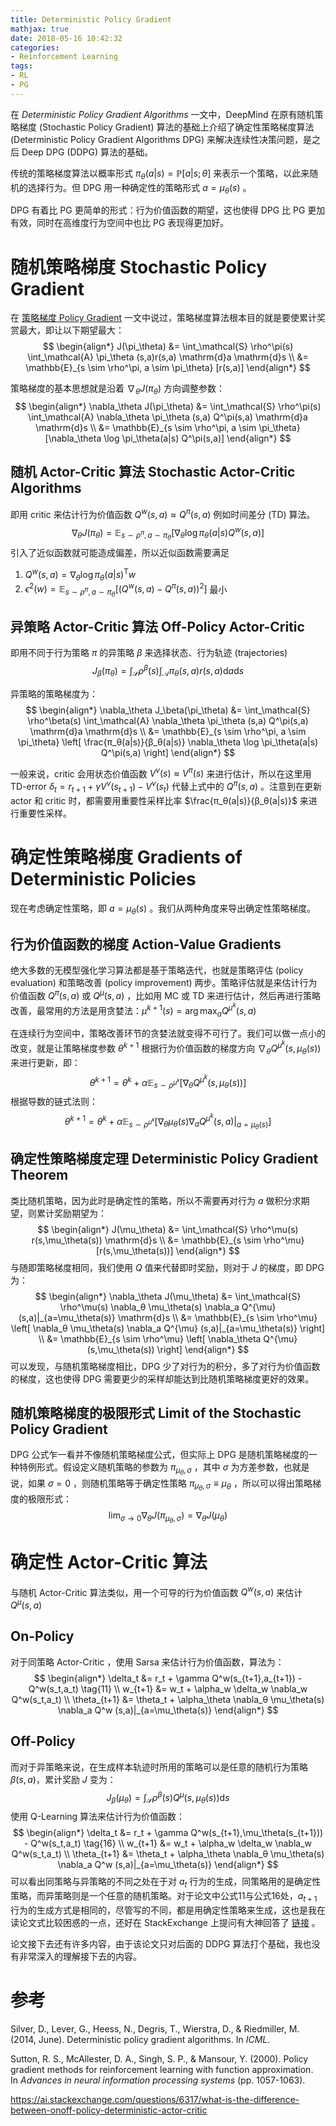 ```yaml
---
title: Deterministic Policy Gradient
mathjax: true
date: 2018-05-16 10:42:32
categories:
- Reinforcement Learning
tags:
- RL
- PG
---
```


在 *Deterministic Policy Gradient Algorithms* 一文中，DeepMind 在原有随机策略梯度 (Stochastic Policy Gradient) 算法的基础上介绍了确定性策略梯度算法 (Deterministic Policy Gradient Algorithms DPG) 来解决连续性决策问题，是之后 Deep DPG (DDPG) 算法的基础。

传统的策略梯度算法以概率形式 $\pi_\theta(a|s) = \mathbb{P}[a|s; \theta]$ 来表示一个策略，以此来随机的选择行为。但 DPG 用一种确定性的策略形式 $a=\mu_\theta(s)$ 。

DPG 有着比 PG 更简单的形式：行为价值函数的期望，这也使得 DPG 比 PG 更加有效，同时在高维度行为空间中也比 PG 表现得更加好。

<!--more-->

# 随机策略梯度 Stochastic Policy Gradient

在 [策略梯度 Policy Gradient](https://bluefisher.github.io/2018/05/10/%E7%AD%96%E7%95%A5%E6%A2%AF%E5%BA%A6-Policy-Gradient/) 一文中说过，策略梯度算法根本目的就是要使累计奖赏最大，即让以下期望最大：
$$
\begin{align*}
J(\pi_\theta) &= \int_\mathcal{S} \rho^\pi(s) \int_\mathcal{A} \pi_\theta (s,a)r(s,a) \mathrm{d}a \mathrm{d}s \\
&= \mathbb{E}_{s \sim \rho^\pi, a \sim \pi_\theta} [r(s,a)]
\end{align*}
$$

策略梯度的基本思想就是沿着 $\nabla_\theta J(\pi_\theta)$ 方向调整参数：
$$
\begin{align*}
\nabla_\theta J(\pi_\theta) &= \int_\mathcal{S} \rho^\pi(s) \int_\mathcal{A} \nabla_\theta \pi_\theta (s,a) Q^\pi(s,a) \mathrm{d}a \mathrm{d}s \\
&= \mathbb{E}_{s \sim \rho^\pi, a \sim \pi_\theta} [\nabla_\theta \log \pi_\theta(a|s) Q^\pi(s,a)]
\end{align*}
$$

## 随机 Actor-Critic 算法 Stochastic Actor-Critic Algorithms

即用 critic 来估计行为价值函数 $Q^w(s,a) \approx Q^\pi(s,a)$ 例如时间差分 (TD) 算法。
$$
\nabla_\theta J(\pi_\theta) = \mathbb{E}_{s \sim \rho^\pi, a \sim \pi_\theta} [\nabla_\theta \log \pi_\theta(a|s) Q^w(s,a)]
$$
引入了近似函数就可能造成偏差，所以近似函数需要满足

1. $Q^w(s,a) = \nabla_\theta \log \pi_\theta (a|s) ^\mathrm{T} w$
2. $\epsilon^2(w) = \mathbb{E}_{s \sim \rho^\pi, a \sim \pi_\theta} \left[ (Q^w(s,a) - Q^\pi(s,a))^2 \right]$ 最小

## 异策略 Actor-Critic 算法 Off-Policy Actor-Critic

即用不同于行为策略 $π$ 的异策略 $β$ 来选择状态、行为轨迹 (trajectories)
$$
J_\beta (\pi_\theta) = \int_\mathcal{S} \rho^\beta(s) \int_\mathcal{A} \pi_\theta (s,a)r(s,a) \mathrm{d}a \mathrm{d}s
$$

异策略的策略梯度为：
$$
\begin{align*}
\nabla_\theta J_\beta(\pi_\theta) &= \int_\mathcal{S} \rho^\beta(s) \int_\mathcal{A} \nabla_\theta \pi_\theta (s,a) Q^\pi(s,a) \mathrm{d}a \mathrm{d}s \\
&= \mathbb{E}_{s \sim \rho^\pi, a \sim \pi_\theta} \left[ \frac{π_θ(a|s)}{β_θ(a|s)} \nabla_\theta \log \pi_\theta(a|s) Q^\pi(s,a) \right]
\end{align*}
$$

一般来说，critic 会用状态价值函数 $V^v(s) \approx V^\pi(s)$ 来进行估计，所以在这里用 TD-error $\delta_t=r_{t+1} + \gamma V^v(s_{t+1})-V^v(s_t)$ 代替上式中的 $Q^\pi(s,a)$ 。注意到在更新 actor 和 critic 时，都需要用重要性采样比率 $\frac{π_θ(a|s)}{β_θ(a|s)}$ 来进行重要性采样。

# 确定性策略梯度 Gradients of Deterministic Policies

现在考虑确定性策略，即 $a=\mu_\theta(s)$ 。我们从两种角度来导出确定性策略梯度。

## 行为价值函数的梯度 Action-Value Gradients

绝大多数的无模型强化学习算法都是基于策略迭代，也就是策略评估 (policy evaluation) 和策略改善 (policy improvement) 两步。策略评估就是来估计行为价值函数 $Q^\pi(s,a)$ 或 $Q^\mu(s,a)$ ，比如用 MC 或 TD 来进行估计，然后再进行策略改善，最常用的方法是用贪婪法：$\mu^{k+1}(s)=\arg\max_a Q^{\mu^k}(s,a)$

在连续行为空间中，策略改善环节的贪婪法就变得不可行了。我们可以做一点小的改变，就是让策略梯度参数 $θ^{k+1}$ 根据行为价值函数的梯度方向 $\nabla_θ Q^{μ^k}(s,μ_θ(s))$ 来进行更新，即：
$$
\theta^{k+1} = \theta^k + \alpha  \mathbb{E}_{s \sim \rho^{\mu^k}} \left[ \nabla_θ Q^{μ^k}(s,μ_θ(s)) \right]
$$
根据导数的链式法则：
$$
\theta^{k+1} = \theta^k + \alpha  \mathbb{E}_{s \sim \rho^{\mu^k}} \left[ \nabla_θ \mu_\theta(s) \nabla_a Q^{\mu^k} (s,a)|_{a=\mu_\theta(s)} \right]
$$

## 确定性策略梯度定理 Deterministic Policy Gradient Theorem

类比随机策略，因为此时是确定性的策略，所以不需要再对行为 $a$ 做积分求期望，则累计奖励期望为：
$$
\begin{align*}
J(\mu_\theta) &= \int_\mathcal{S} \rho^\mu(s) r(s,\mu_\theta(s)) \mathrm{d}s \\
&= \mathbb{E}_{s \sim \rho^\mu}[r(s,\mu_\theta(s))]
\end{align*}
$$
与随即策略梯度相同，我们使用 $Q$ 值来代替即时奖励，则对于 $J$ 的梯度，即 DPG 为：
$$
\begin{align*}
\nabla_\theta J(\mu_\theta) &= \int_\mathcal{S} \rho^\mu(s) \nabla_θ \mu_\theta(s) \nabla_a Q^{\mu} (s,a)|_{a=\mu_\theta(s)} \mathrm{d}s \\
&= \mathbb{E}_{s \sim \rho^\mu} \left[ \nabla_θ \mu_\theta(s) \nabla_a Q^{\mu} (s,a)|_{a=\mu_\theta(s)} \right] \\
&= \mathbb{E}_{s \sim \rho^\mu} \left[ \nabla_\theta Q^{\mu} (s,\mu_\theta(s)) \right]
\end{align*}
$$
可以发现，与随机策略梯度相比，DPG 少了对行为的积分，多了对行为价值函数的梯度，这也使得 DPG 需要更少的采样却能达到比随机策略梯度更好的效果。

## 随机策略梯度的极限形式 Limit of the Stochastic Policy Gradient

DPG 公式乍一看并不像随机策略梯度公式，但实际上 DPG 是随机策略梯度的一种特例形式。假设定义随机策略的参数为 $\pi_{\mu_\theta, \sigma}$ ，其中 $\sigma$ 为方差参数，也就是说，如果 $\sigma=0$ ，则随机策略等于确定性策略 $\pi_{\mu_\theta, \sigma} \equiv \mu_\theta$ ，所以可以得出策略梯度的极限形式：
$$
\lim_{\sigma \rightarrow 0} \nabla_\theta J(\pi_{\mu_\theta, \sigma}) = \nabla_\theta J(\mu_\theta)
$$

# 确定性 Actor-Critic 算法

与随机 Actor-Critic 算法类似，用一个可导的行为价值函数 $Q^w (s,a)$ 来估计 $Q^\mu(s,a)$

## On-Policy

对于同策略 Actor-Critic ，使用 Sarsa 来估计行为价值函数，算法为：
$$
\begin{align*}
\delta_t &= r_t + \gamma Q^w(s_{t+1},a_{t+1}) - Q^w(s_t,a_t) \tag{11} \\
w_{t+1} &= w_t + \alpha_w \delta_w \nabla_w Q^w(s_t,a_t) \\
\theta_{t+1} &= \theta_t + \alpha_\theta  \nabla_θ \mu_\theta(s) \nabla_a Q^w (s,a)|_{a=\mu_\theta(s)}
 \end{align*}
$$

## Off-Policy

而对于异策略来说，在生成样本轨迹时所用的策略可以是任意的随机行为策略 $\beta(s,a)$，累计奖励 $J$ 变为：
$$
J_\beta (\mu_\theta) = \int_\mathcal{S} \rho^\beta(s) Q^\mu(s,\mu_\theta(s)) \mathrm{d}s
$$
使用 Q-Learning 算法来估计行为价值函数：
$$
\begin{align*}
\delta_t &= r_t + \gamma Q^w(s_{t+1},\mu_\theta(s_{t+1})) - Q^w(s_t,a_t) \tag{16} \\
w_{t+1} &= w_t + \alpha_w \delta_w \nabla_w Q^w(s_t,a_t) \\
\theta_{t+1} &= \theta_t + \alpha_\theta  \nabla_θ \mu_\theta(s) \nabla_a Q^w (s,a)|_{a=\mu_\theta(s)}
 \end{align*}
$$
可以看出同策略与异策略的不同之处在于对 $a_t$ 行为的生成，同策略用的是确定性策略，而异策略则是一个任意的随机策略。对于论文中公式11与公式16处，$a_{t+1}$ 行为的生成方式是相同的，尽管写的不同，都是用确定性策略来生成，这也是我在读论文式比较困惑的一点，还好在 StackExchange 上提问有大神回答了 [链接](https://ai.stackexchange.com/questions/6317/what-is-the-difference-between-onoff-policy-deterministic-actor-critic) 。

论文接下去还有许多内容，由于该论文只对后面的 DDPG 算法打个基础，我也没有非常深入的理解接下去的内容。

# 参考

Silver, D., Lever, G., Heess, N., Degris, T., Wierstra, D., & Riedmiller, M. (2014, June). Deterministic policy gradient algorithms. In *ICML*. 

Sutton, R. S., McAllester, D. A., Singh, S. P., & Mansour, Y. (2000). Policy gradient methods for reinforcement learning with function approximation. In *Advances in neural information processing systems* (pp. 1057-1063). 

<https://ai.stackexchange.com/questions/6317/what-is-the-difference-between-onoff-policy-deterministic-actor-critic>

